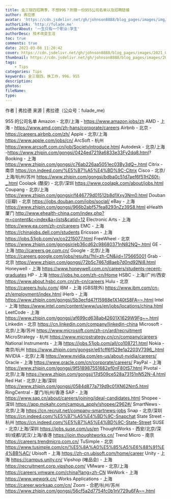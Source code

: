 ```yaml
---
title: 金三银四招聘季，不想996？附赠一份955公司名单以及招聘链接
author: 弗拉德
avatar: 'https://cdn.jsdelivr.net/gh/johnson8888/blog_pages/images/img/avatar.jpg'
authorLink: 'http://fulade.me'
authorAbout: '一生只有一个职业:学生'
authorDesc: 技术改变生活
toc: true
comments: true
date: 2021-03-08 11:20:42
cover: https://cdn.jsdelivr.net/gh/johnson8888/blog_pages/images/2021_03_8_996_955_title.jpg
thumbnail: https://cdn.jsdelivr.net/gh/johnson8888/blog_pages/images/2021_03_8_996_955_title.jpg
tags: 
    - Tips
categories: Tips
keywords: 金三银四，换工作，996，955
description:
photos:
fileName:
type:
---
```


作者 | 弗拉德
来源 | 弗拉德（公众号：fulade_me)


955 的公司名单
Amazon - 北京/上海 - https://www.amazon.jobs/zh
AMD - 上海 - https://www.amd.com/zh-hans/corporate/careers
Airbnb - 北京 - https://careers.airbnb.com/zh/ 
Apple - 北京/上海 https://www.apple.com/jobs/cn/
ArcSoft - 杭州  https://www.arcsoft.com.cn/job/SocietyIntroduce.html
Autodesk - 北京/上海 -https://www.zhipin.com/gongsi/0424ed7219a6833e33Fy2dq8.html?
Booking - 上海 https://www.zhipin.com/gongsi/c76ab226aa5051ec03By3dQ~.html
Citrix - 南京  https://cn.indeed.com/%E5%B7%A5%E4%BD%9C-Citrix
Cisco - 北京/上海/杭州/苏州  https://www.zhipin.com/gongsi/bdba0c51d7aef6f51HZ60t-_.html
Coolapk (酷安) - 北京/深圳  https://www.coolapk.com/about/jobs.html
Coupang - 北京/上海  https://www.zhipin.com/gongsir/f446779d01512b8d1Xxy3Nm0.html
Douban (豆瓣) - 北京  https://jobs.douban.com/jobs/social/
eBay - 上海  https://www.zhipin.com/gongsi/966b2abf57fea8293nZz39S8.html
eHealth 厦门  http://www.ehealth-china.com/index.php?m=content&c=index&a=lists&catid=12
Electronic Arts - 上海  https://www.ea.com/zh-cn/careers
EMC - 上海 https://chinajobs.dell.com/students
Ericsson - 上海  https://jobs.51job.com/yx/co2215077.html
FreeWheel - 北京   https://www.zhipin.com/gongsir/eb36cd62c98680371nN82NQ~.html
GE - 上海 http://careers.ge.com.cn/
Google - 北京/上海  https://careers.google.com/jobs/results/?hl=zh-CN&jid=175665001
Grab - 北京 https://www.zhipin.com/gongsi/72b5c7467d8aeb7d0nd92Ni8.html
Honeywell - 上海  https://www.honeywell.com.cn/careers/students-recent-graduates
HP - 上海  https://jobs.hp.com/zh-cn/Home
HSBC - 上海/广州/西安  https://www.about.hsbc.com.cn/zh-cn/careers
Hulu - 北京  https://careers.hulu.com/
IBM - 上海 (GBS除外)  https://www.ibm.com/cn-zh/employment/index.html
iHerb - 上海  https://www.zhipin.com/gongsi/5b3ecfd47f15988e1X140tS8FA~~.html
Intel - 上海 https://www.intel.com/content/www/us/en/jobs/locations/china.html
LeetCode - 上海 https://www.zhipin.com/gongsi/af699cd638ab42601X1629W9Fg~~.html
Linkedin - 北京  https://cn.linkedin.com/company/linkedin-china
Microsoft - 北京/上海/苏州  https://www.microsoft.com/zh-cn/ard/recruitment
MicroStrategy - 杭州 https://www.microstrategy.cn/cn/company/careers
National Instruments - 上海  https://jobs.51job.com/all/co108721.html
Nokia - 南京/杭州  https://www.zhipin.com/gongsir/e61cff6f529e1a2203V7396_.html
NVIDIA - 北京/上海 https://www.nvidia.com/en-us/about-nvidia/careers/
Oracle - 上海  https://www.oracle.com/cn/corporate/careers/
PayPal - 上海 https://www.zhipin.com/gongsi/9f518987551682ef0nF80tS7.html
Pivotal - 北京/上海  https://www.zhipin.com/gongsi/17d509ce528a73151nN52N-4.html
Red Hat - 北京/上海/深圳 https://www.zhipin.com/gongsi/0584d877a719d9c01XN62Nm5.html
RingCentral - 厦门/杭州/香港
SAP - 上海  https://www.sap.cn/about/careers/joining/ideal-candidates.html
Shopee - 深圳  https://app.mokahr.com/campus_apply/shopee/2962#/
SmartNews - 北京/上海 https://cn.recruit.net/company-smartnews-jobs
Snap - 北京/深圳 https://cn.indeed.com/%E5%B7%A5%E4%BD%9C-Snapchat
State Street - 杭州 https://cn.indeed.com/%E5%B7%A5%E4%BD%9C-State-Street
SUSE - 北京/上海/深圳  https://jobs.suse.com/us/en
ThoughtWorks - 西安/北京/深圳/成都/武汉/上海/香港  https://join.thoughtworks.cn/
Trend Micro - 南京 https://careers.trendmicro.com.cn/
TuSimple - 北京 https://www.tusimple.com/cn/%E5%8A%A0%E5%85%A5%E6%88%91%E4%BB%AC/
Ubisoft - 上海 https://zh-cn.ubisoft.com/home/career
Unity - 上海 https://campus.unity.cn/
Vipshop (唯品会) - 上海 https://recruitment.corp.vipshop.com/
VMware - 北京/上海 https://careers.vmware.com/china?lang=zh-CN
WeWork - 上海 https://www.wework.cn/
Works Applications - 上海 https://career.worksap.com/cn/
Zoom - 合肥/杭州/苏州 https://www.zhipin.com/gongsi/56cf5a2d7754fc0b1nV729u6FA~~.html
